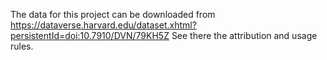 The data for this project can be downloaded from
https://dataverse.harvard.edu/dataset.xhtml?persistentId=doi:10.7910/DVN/79KH5Z
See there the attribution and usage rules.

